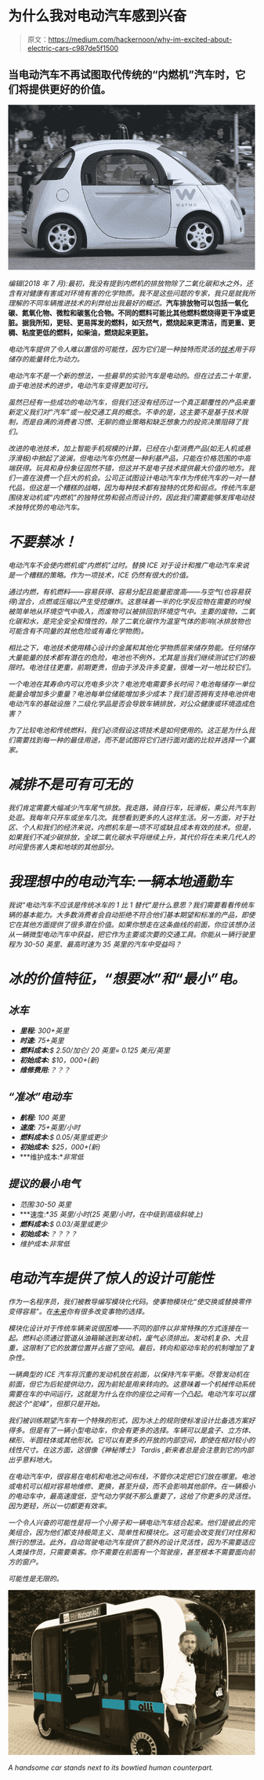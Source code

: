 # 为什么我对电动汽车感到兴奋

> 原文：<https://medium.com/hackernoon/why-im-excited-about-electric-cars-c987de5f1500>

## 当电动汽车不再试图取代传统的“内燃机”汽车时，它们将提供更好的价值。

![](img/de05c2469fd9500c5a15ff799e836f71.png)

*编辑(2018 年 7 月):最初，我没有提到内燃机的排放物除了二氧化碳和水之外，还含有对健康有害或对环境有害的化学物质。我不是这些问题的专家，我只是就我所理解的不同车辆推进技术的利弊给出我最好的概述。*[](https://www.ucsusa.org/clean-vehicles/vehicles-air-pollution-and-human-health/cars-trucks-air-pollution#.W0Qn7NJKjIU)**汽车排放物可以包括一氧化碳、氮氧化物、微粒和碳氢化合物。不同的燃料可能比其他燃料燃烧得更干净或更脏。据我所知，更轻、更易挥发的燃料，如天然气，燃烧起来更清洁，而更重、更稠、粘度更低的燃料，如柴油，燃烧起来更脏。**

*电动汽车提供了令人难以置信的可能性，因为它们是一种独特而灵活的[技术](https://hackernoon.com/tagged/technology)用于将储存的能量转化为动力。*

*电动汽车不是一个新的想法，一些最早的实验汽车是电动的。但在过去二十年里，由于电池技术的进步，电动汽车变得更加可行。*

*虽然已经有一些成功的电动汽车，但我们还没有经历过一个真正颠覆性的产品来重新定义我们对“汽车”或一般交通工具的概念。不幸的是，这主要不是基于技术限制，而是自满的消费者习惯、无聊的商业策略和缺乏想象力的投资决策阻碍了我们。*

*改进的电池技术，加上智能手机规模的计算，已经在小型消费产品(如无人机或悬浮滑板)中掀起了波澜，但电动汽车仍然是一种利基产品，只能在价格范围的中高端获得。玩具和身份象征固然不错，但这并不是电子技术提供最大价值的地方。我们一直在浪费一个巨大的机会。公司正试图设计电动汽车作为传统汽车的一对一替代品，但这是一个糟糕的战略，因为每种技术都有独特的优势和弱点。传统汽车是围绕发动机或“内燃机”的独特优势和弱点而设计的，因此我们需要能够发挥电动技术独特优势的电动汽车。*

# *不要禁冰！*

*电动汽车不会使内燃机或“内燃机”过时。替换 ICE 对于设计和推广电动汽车来说是一个糟糕的策略。作为一项技术，ICE 仍然有很大的价值。*

*通过内燃，有机燃料——容易获得、容易分配且能量密度高——与空气(也容易获得)混合，点燃或压缩以产生受控爆炸。这意味着一半的化学反应物在需要的时候被简单地从环境空气中吸入，而废物可以被排回到环境空气中。主要的废物，二氧化碳和水，是完全安全和惰性的，除了二氧化碳作为温室气体的影响(冰排放物也可能含有不同量的其他危险或有毒化学物质)。*

*相比之下，电池技术使用精心设计的金属和其他化学物质层来储存势能。任何储存大量能量的技术都有潜在的危险，电池也不例外，尤其是当我们继续测试它们的极限时。电池往往更重，前期更贵，但由于涉及许多变量，很难一对一地比较它们。*

*一个电池在其寿命内可以充电多少次？电池充电需要多长时间？电池每储存一单位能量会增加多少重量？电池每单位储能增加多少成本？我们是否拥有支持电池供电电动汽车的基础设施？二级化学品是否会导致车辆排放，对公众健康或环境造成危害？*

*为了比较电池和传统燃料，我们必须假设这项技术是如何使用的。这正是为什么我们需要找到每一种的最佳用途，而不是试图将它们进行面对面的比较并选择一个赢家。*

# *减排不是可有可无的*

*我们肯定需要大幅减少汽车尾气排放。我走路，骑自行车，玩滑板，乘公共汽车到处逛。我每年只开车或坐车几次。我想看到更多的人这样生活。另一方面，对于社区、个人和我们的经济来说，内燃机车是一项不可或缺且成本有效的技术。但是，如果我们不减少碳排放，全球二氧化碳水平将继续上升，其代价将在未来几代人的时间里伤害人类和地球的其他部分。*

# *我理想中的电动汽车:一辆本地通勤车*

*我说“电动汽车不应该是传统冰车的 1 比 1 替代”是什么意思？我们需要看看传统车辆的基本能力。大多数消费者会自动拒绝不符合他们基本期望和标准的产品，即使它在其他方面提供了很多潜在价值。如果你想走在这条曲线的前面，你应该想办法从一辆微型电动汽车中获益，把它作为主要或次要的交通工具。你能从一辆行驶里程为 30-50 英里、最高时速为 35 英里的汽车中受益吗？*

# *冰的价值特征，“想要冰”和“最小”电。*

## *冰车*

*   ***里程:** 300+英里*
*   ***时速:** 75+英里*
*   ***燃料成本:**$ 2.50/加仑/ 20 英里= 0.125 美元/英里*
*   ***初始成本:** $10，000+(新)*
*   ***维修费用:**？？？*

## *“准冰”电动车*

*   ***航程:** 100 英里*
*   ***速度:** 75+英里/小时*
*   ***燃料成本:**$ 0.05/英里或更少*
*   ***初始成本:** $25，000+(新)*
*   ***维护成本:**非常低*

## *提议的最小电气*

*   *范围:30-50 英里*
*   ***速度:**35 英里/小时(25 英里/小时，在中级到高级斜坡上)*
*   ***燃料成本:**$ 0.03/英里或更少*
*   ***初始成本:**？？？？*
*   *维护成本:非常低*

# *电动汽车提供了惊人的设计可能性*

*作为一名程序员，我们被教导编写模块化代码。使事物模块化“使交换或替换零件变得容易”。在[未来](https://hackernoon.com/tagged/future)你有很多改变事物的选择。*

*模块化设计对于传统车辆来说很困难——不同的部件以非常特殊的方式连接在一起。燃料必须通过管道从油箱输送到发动机，废气必须排出。发动机复杂、大且重，这限制了它的放置位置并占据了空间。最后，转向和驱动车轮的机制增加了复杂性。*

*一辆典型的 ICE 汽车将沉重的发动机放在前面，以保持汽车平衡。尽管发动机在前面，但它为后轮提供动力，因为前轮是用来转向的。这意味着一个机械传动系统需要在车的中间运行，这就是为什么在你的座位之间有一个凸起。电动汽车可以摆脱这个“驼峰”，但那只是开始。*

*我们被训练期望汽车有一个特殊的形式，因为冰上的规则使标准设计比备选方案好得多。但是有了一辆小型电动车，你会有更多的选择。车辆可以是盒子、立方体、梯形、半圆柱体或其他形状。它可以有更多的开放的内部空间，即使在相对较小的线性尺寸。在这方面，这很像《神秘博士》 *Tardis* ,新来者总是会注意到它的内部出乎意料地大。*

*在电动汽车中，很容易在电机和电池之间布线，不管你决定把它们放在哪里。电池或电机可以相对容易地维修、更换，甚至升级，而不会影响其他部件。在一辆极小的电动车中，最高速度低，空气动力学就不那么重要了，这给了你更多的灵活性。因为更轻，所以一切都更有效率。*

*一个令人兴奋的可能性是将一个小房子和一辆电动汽车结合起来。他们是彼此的完美组合，因为他们都支持极简主义、简单性和模块化。这可能会改变我们对住房和旅行的想法。此外，自动驾驶电动汽车提供了额外的设计灵活性，因为不需要适应人类操作员，只需要乘客。你不需要在前面有一个驾驶座，甚至根本不需要面向前方的窗户。*

*可能性是无限的。*

*![](img/27dadb6b2695ecf9b4cc331feed60d22.png)*

*A handsome car stands next to its bowtied human counterpart.*